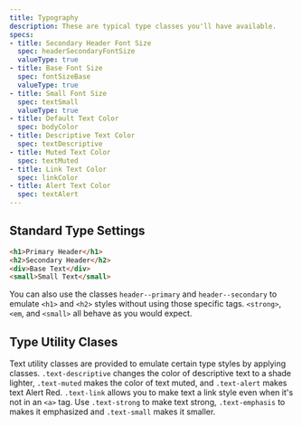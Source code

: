 ```yaml
---
title: Typography
description: These are typical type classes you'll have available.
specs:
- title: Secondary Header Font Size
  spec: headerSecondaryFontSize
  valueType: true
- title: Base Font Size
  spec: fontSizeBase
  valueType: true
- title: Small Font Size
  spec: textSmall
  valueType: true
- title: Default Text Color
  spec: bodyColor
- title: Descriptive Text Color
  spec: textDescriptive
- title: Muted Text Color
  spec: textMuted
- title: Link Text Color
  spec: linkColor
- title: Alert Text Color
  spec: textAlert
---
```


## Standard Type Settings

```html
<h1>Primary Header</h1>
<h2>Secondary Header</h2>
<div>Base Text</div>
<small>Small Text</small>
```

You can also use the classes `header--primary` and `header--secondary` to emulate `<h1>` and `<h2>` styles without using those specific tags. `<strong>`, `<em`, and `<small>` all behave as you would expect.

## Type Utility Clases

Text utility classes are provided to emulate certain type styles by applying classes. `.text-descriptive` changes the <span class="text-descriptive">color of descriptive text to a shade lighter</span>, `.text-muted` makes the <span class="text-muted">color of text muted</span>, and `.text-alert` makes text <span class="text-alert">Alert Red</span>. `.text-link` allows you to <span class="text-link">make text a link style</span> even when it's not in an `<a>` tag. Use `.text-strong` to make text <span class="text-strong">strong</span>, `.text-emphasis` to makes it <span class="text-emphasis">emphasized</span> and `.text-small` makes it <span class="text-small">smaller</small>.
